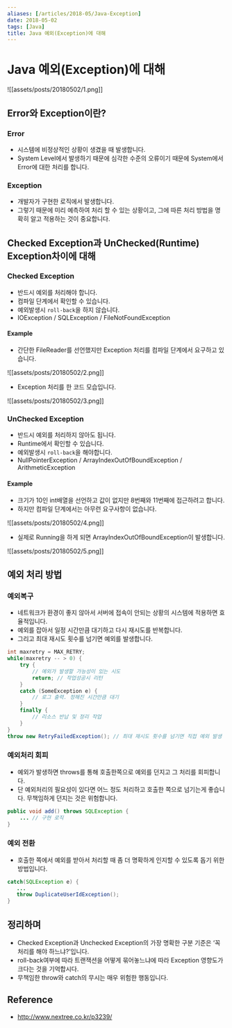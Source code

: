 ```yaml
---
aliases: [/articles/2018-05/Java-Exception]
date: 2018-05-02
tags: [Java]
title: Java 예외(Exception)에 대해
---
```

# Java 예외(Exception)에 대해
![[assets/posts/20180502/1.png]]

## Error와 Exception이란?
### Error
- 시스템에 비정상적인 상황이 생겼을 때 발생합니다.
- System Level에서 발생하기 때문에 심각한 수준의 오류이기 때문에 System에서 Error에 대한 처리를 합니다.

### Exception
- 개발자가 구현한 로직에서 발생합니다.
- 그렇기 때문에 미리 예측하여 처리 할 수 있는 상황이고, 그에 따른 처리 방법을 명확히 알고 적용하는 것이 중요합니다.


## Checked Exception과 UnChecked(Runtime) Exception차이에 대해
### Checked Exception
- 반드시 예외를 처리해야 합니다.
- 컴파일 단계에서 확인할 수 있습니다.
- 예외발생시 `roll-back`을 하지 않습니다.
- IOException / SQLException / FileNotFoundException
#### Example
- 간단한 FileReader를 선언했지만 Exception 처리를 컴파일 단계에서 요구하고 있습니다.

![[assets/posts/20180502/2.png]]

- Exception 처리를 한 코드 모습입니다.

![[assets/posts/20180502/3.png]]

### UnChecked Exception
- 반드시 예외를 처리하지 않아도 됩니다.
- Runtime에서 확인할 수 있습니다.
- 예외발생시 `roll-back`을 해야합니다.
- NullPointerException / ArrayIndexOutOfBoundException / ArithmeticException

#### Example
- 크기가 10인 int배열을 선언하고 값이 없지만 8번째와 11번째에 접근하려고 합니다.
- 하지만 컴파일 단계에서는 아무런 요구사항이 없습니다.

![[assets/posts/20180502/4.png]]

- 실제로 Running을 하게 되면 ArrayIndexOutOfBoundException이 발생합니다.

![[assets/posts/20180502/5.png]]


## 예외 처리 방법
### 예외복구
- 네트워크가 환경이 좋지 않아서 서버에 접속이 안되는 상황의 시스템에 적용하면 효율적입니다.
- 예외를 잡아서 일정 시간만큼 대기하고 다시 재시도를 반복합니다.
- 그리고 최대 재시도 횟수를 넘기면 예외를 발생합니다.

```java
int maxretry = MAX_RETRY;
while(maxretry -- > 0) {
    try {
        // 예외가 발생할 가능성이 있는 시도
        return; // 작업성공시 리턴
    }
    catch (SomeException e) {
        // 로그 출력. 정해진 시간만큼 대기
    }
    finally {
        // 리소스 반납 및 정리 작업
    }
}
throw new RetryFailedException(); // 최대 재시도 횟수를 넘기면 직접 예외 발생
```
### 예외처리 회피
- 예외가 발생하면 throws를 통해 호출한쪽으로 예외를 던지고 그 처리를 회피합니다.
- 단 예외처리의 필요성이 있다면 어느 정도 처리하고 호출한 쪽으로 넘기는게 좋습니다. 무책임하게 던지는 것은 위험합니다.

```java
public void add() throws SQLException {
    ... // 구현 로직
}
```
### 예외 전환
- 호출한 쪽에서 예외를 받아서 처리할 때 좀 더 명확하게 인지할 수 있도록 돕기 위한 방법입니다.

```java
catch(SQLException e) {
   ...
   throw DuplicateUserIdException();
}
```


## 정리하며
- Checked Exception과 Unchecked Exception의 가장 명확한 구분 기준은 ‘꼭 처리를 해야 하느냐?’입니다.
- roll-back여부에 따라 트랜잭션을 어떻게 묶어놓느냐에 따라 Exception 영향도가 크다는 것을 기억합시다.
- 무책임한 throw와 catch의 무시는 매우 위험한 행동입니다.

## Reference
- <http://www.nextree.co.kr/p3239/>
